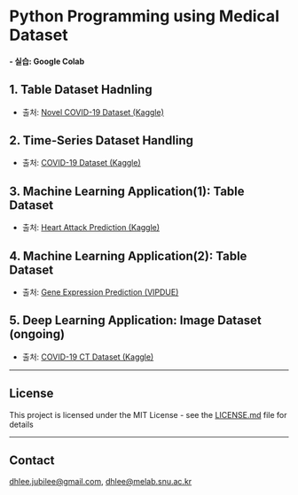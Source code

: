 # Python Programming using Medical Dataset

#### - 실습: Google Colab


## 1. Table Dataset Hadnling
- 출처: [Novel COVID-19 Dataset (Kaggle)](https://www.kaggle.com/sudalairajkumar/novel-corona-virus-2019-dataset)

## 2. Time-Series Dataset Handling
- 출처: [COVID-19 Dataset (Kaggle)](https://www.kaggle.com/sudalairajkumar/novel-corona-virus-2019-dataset)

## 3. Machine Learning Application(1): Table Dataset
- 출처: [Heart Attack Prediction (Kaggle)](https://www.kaggle.com/johnsmith88/heart-disease-dataset)

## 4. Machine Learning Application(2): Table Dataset
- 출처: [Gene Expression Prediction (VIPDUE)](https://vipdue.com/python-daixie-linear-regression-for-gene-expression-prediction/)

## 5. Deep Learning Application: Image Dataset (ongoing)
- 출처: [COVID-19 CT Dataset (Kaggle)](https://www.kaggle.com/andrewmvd/covid19-ct-scans)


---
## License

This project is licensed under the MIT License - see the [LICENSE.md](LICENSE.md) file for details

---
## Contact

dhlee.jubilee@gmail.com, dhlee@melab.snu.ac.kr

